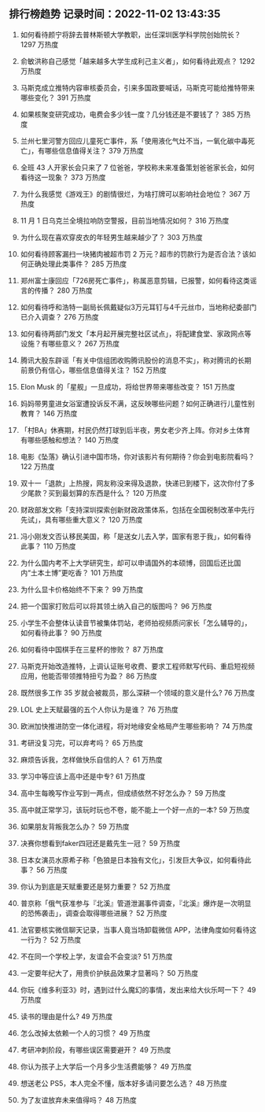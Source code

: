 
## 排行榜趋势 记录时间：2022-11-02 13:43:35
  
  1. 如何看待颜宁将辞去普林斯顿大学教职，出任深圳医学科学院创始院长？ 1297 万热度
    
  2. 俞敏洪称自己感觉「越来越多大学生成利己主义者」，如何看待此观点？ 1292 万热度
    
  3. 马斯克成立推特内容审核委员会，引来多国政要喊话，马斯克可能给推特带来哪些变化？ 391 万热度
    
  4. 如果核聚变研究成功，电费会多少钱一度？几分钱还是不要钱了？ 385 万热度
    
  5. 兰州七里河警方回应儿童死亡事件，系「使用液化气灶不当，一氧化碳中毒死亡」，有哪些信息值得关注？ 379 万热度
    
  6. 全班 43 人开家长会只来了 7 位爸爸，学校称未来准备策划爸爸家长会，如何看待这一现象？ 373 万热度
    
  7. 为什么我感觉《游戏王》的剧情很烂，为啥打牌可以影响社会地位？ 367 万热度
    
  8. 11 月 1 日乌克兰全境拉响防空警报，目前当地情况如何？ 316 万热度
    
  9. 为什么现在喜欢穿皮衣的年轻男生越来越少了？ 303 万热度
    
  10. 如何看待顾客漏扫一块猪肉被超市罚 2 万元？超市的罚款行为是否合法？该如何正确处理此类事件？ 285 万热度
    
  11. 郑州富士康回应「726房死亡事件」，称属恶意剪辑，已报警，如何看待这类谣言的传播？ 280 万热度
    
  12. 如何看待呼和浩特一副局长佩戴疑似3万元耳钉与4千元丝巾，当地称纪委部门已介入调查？ 276 万热度
    
  13. 如何看待两部门发文「本月起开展完整社区试点」，将配建食堂、家政网点等设施？有哪些意义？ 267 万热度
    
  14. 腾讯大股东辟谣「有关中信组团收购腾讯股份的消息不实」，称对腾讯的长期前景仍有信心，哪些信息值得关注？ 152 万热度
    
  15. Elon Musk 的「星舰」一旦成功，将给世界带来哪些改变？ 151 万热度
    
  16. 妈妈带男童进女浴室遭投诉反不满，这反映哪些问题？如何正确进行儿童性别教育？ 146 万热度
    
  17. 「村BA」休赛期，村民仍然打球到后半夜，男女老少齐上阵。你对乡土体育有哪些感触和想法？ 140 万热度
    
  18. 电影《坠落》确认引进中国市场，你对该影片有何期待？你会到电影院看吗？ 122 万热度
    
  19. 双十一「退款」上热搜，网友称没来得及退款，快递已到楼下，这次你付了多少尾款？买到最划算的东西是什么？ 120 万热度
    
  20. 财政部发文称「支持深圳探索创新财政政策体系，包括在全国税制改革中先行先试」，具有哪些重大意义？ 120 万热度
    
  21. 冯小刚发文否认移民美国，称「是送女儿去入学，国家有恩于我」，如何看待此事？ 110 万热度
    
  22. 为什么国内考不上大学研究生，却可以申请国外的本硕博，回国后还比国内“土本土博”更吃香？ 101 万热度
    
  23. 为什么显卡价格始终不下来？ 99 万热度
    
  24. 把一个国家打败后可以将其领土纳入自己的版图吗？ 96 万热度
    
  25. 小学生不会整体认读音节被集体罚站，老师拍视频质问家长「怎么辅导的」，如何看待此事？ 90 万热度
    
  26. 如何看待中国棋手在三星杯的惨败？ 87 万热度
    
  27. 马斯克开始改造推特，上调认证账号收费、要求工程师默写代码、重启短视频应用，他能否带领推特扭亏为盈？ 86 万热度
    
  28. 既然很多工作 35 岁就会被裁员，那么深耕一个领域的意义是什么? 76 万热度
    
  29. LOL 史上天赋最强的五个人你认为是谁？ 76 万热度
    
  30. 欧洲加快推进防空一体化进程，将对地缘安全格局产生哪些影响？ 74 万热度
    
  31. 考研没复习完，可以弃考吗？ 65 万热度
    
  32. 麻烦告诉我，怎样做快乐自信的人？ 61 万热度
    
  33. 学习中等应该上高中还是中专? 61 万热度
    
  34. 高中生每晚写作业写到一两点，但成绩依然不好怎么办？ 59 万热度
    
  35. 高中就正常学习，该玩时玩也不卷，能不能上一个好一点的一本? 59 万热度
    
  36. 如果朋友背叛我怎么办？ 59 万热度
    
  37. 决赛你想看到faker四冠还是戴先生一冠？ 59 万热度
    
  38. 日本女演员水原希子称「色狼是日本独有文化」，引发巨大争议，如何看待此事？ 56 万热度
    
  39. 你认为到底是天赋重要还是努力重要？ 52 万热度
    
  40. 普京称「俄气获准参与『北溪』管道泄漏事件调查，『北溪』爆炸是一次明显的恐怖袭击」，调查会取得哪些进展？ 52 万热度
    
  41. 法官要核实微信聊天记录，当事人竟当场卸载微信 APP，法律角度如何看待这一行为？ 52 万热度
    
  42. 不在同一个学校上学，友谊会不会变淡? 51 万热度
    
  43. 一定要年纪大了，用贵价护肤品效果才显著吗？ 50 万热度
    
  44. 你玩《维多利亚3》时，遇到过什么魔幻的事情，发出来给大伙乐呵一下？ 49 万热度
    
  45. 读书的理由是什么? 49 万热度
    
  46. 怎么改掉太依赖一个人的习惯？ 49 万热度
    
  47. 考研冲刺阶段，有哪些误区需要避开？ 49 万热度
    
  48. 你认为孩子上大学后一个月多少生活费能够？ 49 万热度
    
  49. 想送老公 PS5，本人完全不懂，版本好多请问要怎么选？ 48 万热度
    
  50. 为了友谊放弃未来值得吗？ 48 万热度
    
